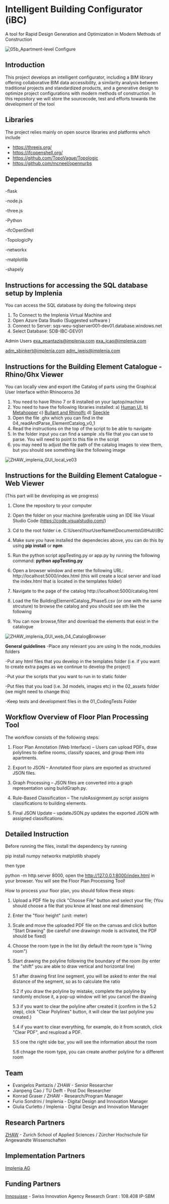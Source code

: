
# Intelligent Building Configurator (iBC) 
A tool for Rapid Design Generation and Optimization in Modern Methods of Construction

![05b_Apartment-level Configure](https://github.com/TopoVague/IBC_dev/assets/8251842/3b3893f9-127d-4e81-b2ad-a4cafe06546d)

## Introduction 

This project develops an intelligent configurator, including a BIM library offering collaborative BIM data accessibility, 
a similarity analysis between traditional projects and standardized products, 
and a generative design to optimize project configurations with modern methods of construction.
In this repository we will store the sourcecode, test and efforts towards the development of the tool 

## Libraries

The project relies mainly on open source libraries and platforms whch include
- https://threejs.org/
- https://ifcopenshell.org/
- https://github.com/TopoVague/Topologic
- https://github.com/mcneel/opennurbs

## Dependencies
-flask

-node.js

-three.js

-Python

-ifcOpenShell

-TopologicPy

-networkx

-matplotlib

-shapely


## Instructions for accessing the SQL database setup by Implenia

You can access the SQL database by doing the following steps
1) To Connect to the Implenia Virtual Machine and
2) Open  Azure Data Studio (Suggested software )
3) Connect to Server: sqs-weu-sqlserver001-dev01.database.windows.net
4) Select Database: SDB-IBC-DEV01

 
Admin Users 
exa_epantazis@implenia.com
exa_jcao@implenia.com

adm_sbinkert@implenia.com
adm_jweis@implenia.com

 
## Instructions for the Building Element Catalogue - Rhino/Ghx Viewer

You can locally view and export ithe Catalog of parts using the Graphical User Interface within Rhinoceros 3d
1) You  need to have Rhino 7 or 8 installed on your laptop/machine
2) You need to have the following libraries installed: a) [Human UI](https://www.food4rhino.com/en/app/human-ui), b) [Metahopper](https://www.food4rhino.com/en/app/metahopper) c) [Bullant and RhinoIfc](https://geometrygym.wordpress.com/downloads-windows/) d) [Speckle](https://www.speckle.systems/download) 
3) Open the file .ghx which you can find in the  04_readAndParse_ElementCatalog_v0_1
4) Read the instructions on the top of the script to be able to navigate 
5) In the folder input you can find a sample .xls file that you can use to parse. You will need to point to this file in the script
6) you may need to adjust the file path of the catalog images to view them, but you should see something like the following image
   
![ZHAW_implenia_GUI_local_ve03](https://github.com/user-attachments/assets/31968860-6e0d-43e6-ab2d-536bcdf71998)


## Instructions for the Building Element Catalogue - Web Viewer
(This part will be developing as we progress)

1) Clone the repository to your computer

2) Open the folder on your machine (preferable using an IDE like Visual Studio Code (https://code.visualstudio.com/)

3) Cd to the root folder i.e. C:\Users\YourUserName\Documents\GitHub\IBC 

4) Make sure you have installed the dependecies above, you can do this by using **pip install** or **npm**

5) Run the python script  appTesting.py or app.py by running the following command: **python appTesting.py**

6) Open a browser window and enter the following URL: http://localhost:5000/index.html  (this will create a local server and load the index.html that is located in the templates folder)

7) Navigate to the page of the catalog http://localhost:5000/catalog.html

8) Load the file BuildingElementCatalog_Phase5.csv (or one with the same strcuture) to browse the catalog and you should see sth like the following
9) You can now browse,filter and download the elements that exist in the catalogue
    
![ZHAW_implenia_GUI_web_04_CatalogBrowser](https://github.com/user-attachments/assets/9c245cff-2155-4871-801a-a4648752415c)

**General guidelines**
-Place any relevant you are using In the node_modules folders 

-Put any html files that you develop in the templates folder (i.e. if you want to create extra pages as we continue to develop the project)

-Put your the scripts that you want to run in to static folder 

-Put files that you load (i.e. 3d models, images etc) in the 02_assets folder (we might need to change this)  

-Keep tests and development files in the 01_CodingTests Folder 

## Workflow Overview of Floor Plan Processing Tool

The workflow consists of the following steps:

1) Floor Plan Annotation (Web Interface) – Users can upload PDFs, draw polylines to define rooms, classify spaces, and group them into apartments.

2) Export to JSON – Annotated floor plans are exported as structured JSON files.

3) Graph Processing – JSON files are converted into a graph representation using buildGraph.py.

4) Rule-Based Classification – The ruleAssignment.py script assigns classifications to building elements.

5) Final JSON Update – updateJSON.py updates the exported JSON with assigned classifications.

## Detailed Instruction
Before running the files, install the dependency by running 

pip install numpy networkx matplotlib shapely 

then type 

python -m http.server 8000, open the http://127.0.0.1:8000/index.html in your browser. You will see the Floor Plan Processing Tool!

How to process your floor plan, you should follow these steps:

1. Upload a PDF file by click "Choose File" button and select your file; (You should choose a file that you know at least one real dimension)
   
2. Enter the "floor height" (unit: meter)
   
3. Scale and move the uploaded PDF file on the canvas and click button "Start Drawing" (be careful! one drawingn mode is activated, the PDF should be fixed)
   
4. Choose the room type in the list (by default the room type is "living room")
   
5. Start drawing the polyline following the boundary of the room (by enter the "shift" you are able to draw vertical and horizontal line)
    
   5.1 after drawing first line segment, you will be asked to enter the real distance of the segment, so as to calculate the ratio
   
   5.2 if you draw the polyline by mistake, complete the polyline by randomly enclose it, a pop-up window will let you cancel the drawing
   
   5.3 if you want to clear the polyline after created it (confirm in the 5.2 step), click "Clear Polylines" button, it will clear the last polyline you created.)
   
   5.4 if you want to clear everything, for example, do it from scratch, click "Clear PDF", and reupload a PDF.
   
   5.5 one the right side bar, you will see the information about the room
   
   5.6 chnage the room type, you can create another polyline for a different room
   




## Team
- Evangelos Pantazis / ZHAW - Senior Researcher
- Jianpeng Cao / TU Delft - Post Doc Researcher 
- Konrad Graser / ZHAW - Research/Program Manager
- Furio Sondrini / Implenia - Digital Design and Innovation Manager 
- Giulia Curletto / Implenia - Digital Design and Innovation Manager 

## Research Partners  
[ZHAW](https://www.zhaw.ch/de/archbau/institute/ibp/) - Zurich School of Applied Sciences / Zürcher Hochschule für Angewandte Wissenschaften 

## Implementation Partners
[Implenia AG](https://implenia.com/)

## Funding Partners  
[Innosuisse](https://www.innosuisse.admin.ch/en) - Swiss Innovation Agency
Research Grant : 108.408 IP-SBM 
